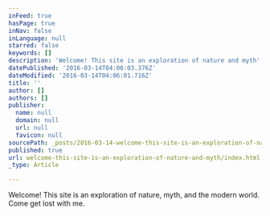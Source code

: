 ```yaml
---
inFeed: true
hasPage: true
inNav: false
inLanguage: null
starred: false
keywords: []
description: 'Welcome! This site is an exploration of nature and myth'
datePublished: '2016-03-14T04:06:03.376Z'
dateModified: '2016-03-14T04:06:01.716Z'
title: ''
author: []
authors: []
publisher:
  name: null
  domain: null
  url: null
  favicon: null
sourcePath: _posts/2016-03-14-welcome-this-site-is-an-exploration-of-nature-and-myth.md
published: true
url: welcome-this-site-is-an-exploration-of-nature-and-myth/index.html
_type: Article

---
```

Welcome! This site is an exploration of nature, myth, and the modern world. Come get lost with me.